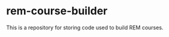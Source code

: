 rem-course-builder
==================

This is a repository for storing code used to build REM courses.
